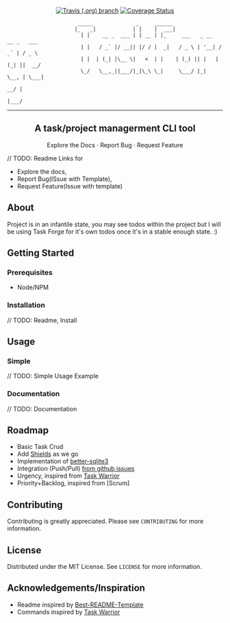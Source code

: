 <p align="center">

<a href="https://travis-ci.org/Gander7/task-forge.svg?branch=master">
<img alt="Travis (.org) branch" src="https://img.shields.io/travis/Gander7/task-forge/master"></a>

<a href='https://coveralls.io/github/Gander7/task-forge?branch=master'>
<img src='https://coveralls.io/repos/github/Gander7/task-forge/badge.svg?branch=master' alt='Coverage Status' /></a>

</p>

```
                       _____              _     ______
                      |_   _|            | |    |  ___|
                        | |    __ _  ___ | | __ | |_     ___   _ __   __ _   ___
                        | |   / _` |/ __|| |/ / |  _|   / _ \ | '__| / _` | / _ \
                        | |  | (_| |\__ \|   <  | |    | (_) || |   | (_| ||  __/
                        \_/   \__,_||___/|_|\_\ \_|     \___/ |_|    \__, | \___|
                                                                      __/ |
                                                                     |___/
```

---

<h2 align="center">A task/project managerment CLI tool</h2>
<p align="center">
Explore the Docs · Report Bug · Request Feature
</p>

// TODO: Readme Links for

- Explore the docs,
- Report Bug(ISsue with Template),
- Request Feature(Issue with template)

## About

Project is in an infantile state, you may see todos within the project but
I will be using Task Forge for it's own todos once it's in a stable enough state. :)

## Getting Started

### Prerequisites

- Node/NPM

### Installation

// TODO: Readme, Install

## Usage

### Simple

// TODO: Simple Usage Example

### Documentation

// TODO: Documentation

## Roadmap

- Basic Task Crud
- Add [Shields](https://shields.io/) as we go
- Implementation of [better-sqlite3](https://github.com/JoshuaWise/better-sqlite3/issues/262)
- Integration (Push/Pull) [from github issues](https://help.github.com/en/github/managing-your-work-on-github/about-issues)
- Urgency, inspired from [Task Warrior](https://github.com/GothenburgBitFactory/taskwarrior)
- Priority+Backlog, inspired from [Scrum]

## Contributing

Contributing is greatly appreciated.
Please see `CONTRIBUTING` for more information.

## License

Distributed under the MIT License. See `LICENSE` for more information.

## Acknowledgements/Inspiration

- Readme inspired by [Best-README-Template](https://github.com/othneildrew/Best-README-Template/blob/master/README.md)
- Commands inspired by [Task Warrior](https://github.com/GothenburgBitFactory/taskwarrior)
